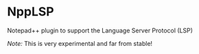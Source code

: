 # NppLSP

Notepad++ plugin to support the Language Server Protocol (LSP)

*Note:* This is very experimental and far from stable!
